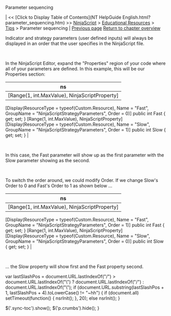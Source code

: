 ﻿










 


Parameter sequencing







| &lt;&lt; [Click to Display Table of Contents](NT HelpGuide English.html?parameter_sequencing.htm) &gt;&gt;
 [NinjaScript](ninjascript.htm) &gt; [Educational Resources](educational_resources.htm) &gt; [Tips](tips.htm) &gt;
Parameter sequencing | [Previous page](order_types.htm)
[Return to chapter overview](tips.htm)










Indicator and strategy parameters (user defined inputs) will always be displayed in an order that the user specifies in the NinjaScript file.


 


In the NinjaScript Editor, expand the "Properties" region of your code where all of your parameters are defined. In this example, this will be our Properties section:




| ns |
| --- |
| [Range(1, int.MaxValue), NinjaScriptProperty]
[Display(ResourceType = typeof(Custom.Resource), Name = "Fast", GroupName = "NinjaScriptStrategyParameters", Order = 0)]
public int Fast
{ get; set; }
[Range(1, int.MaxValue), NinjaScriptProperty]
[Display(ResourceType = typeof(Custom.Resource), Name = "Slow", GroupName = "NinjaScriptStrategyParameters", Order = 1)]
public int Slow
{ get; set; } |



 


In this case, the Fast parameter will show up as the first parameter with the Slow parameter showing as the second.


 


To switch the order around, we could modify Order. If we change Slow's Order to 0 and Fast's Order to 1 as shown below ...




| ns |
| --- |
| [Range(1, int.MaxValue), NinjaScriptProperty]
[Display(ResourceType = typeof(Custom.Resource), Name = "Fast", GroupName = "NinjaScriptStrategyParameters", Order = 1)]
public int Fast
{ get; set; }
[Range(1, int.MaxValue), NinjaScriptProperty]
[Display(ResourceType = typeof(Custom.Resource), Name = "Slow", GroupName = "NinjaScriptStrategyParameters", Order = 0)]
public int Slow
{ get; set; } |



 


... the Slow property will show first and the Fast property second.





 
 var lastSlashPos = document.URL.lastIndexOf("/") &gt; document.URL.lastIndexOf("\\") ? document.URL.lastIndexOf("/") : document.URL.lastIndexOf("\\");
 if (document.URL.substring(lastSlashPos + 1, lastSlashPos + 4).toLowerCase() != "~hh") {
 if (document.all) setTimeout(function() {
 nsrInit();
 }, 20);
 else nsrInit();
 }
 
 
 $('.sync-toc').show();
 $('p.crumbs').hide();
 }
 
 
 



